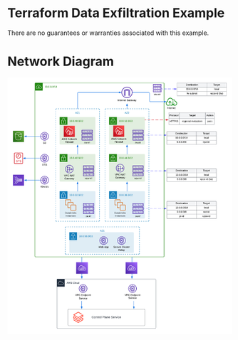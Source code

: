 # Terraform Data Exfiltration Example

There are no guarantees or warranties associated with this example.

# Network Diagram

![Architecture Diagram](https://github.com/JDBraun/data-exfil-terraform-example/blob/main/img/Network%20Topology.png)